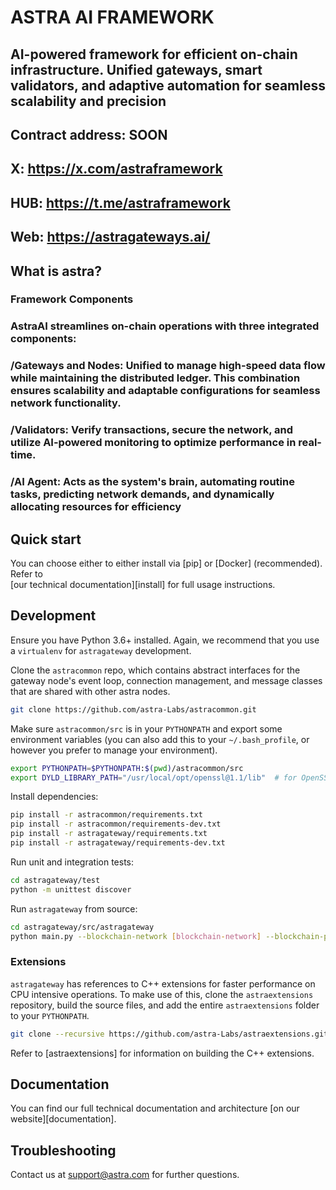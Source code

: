 # ASTRA AI FRAMEWORK

## AI-powered framework for efficient on-chain infrastructure. Unified gateways, smart validators, and adaptive automation for seamless scalability and precision

## Contract address: SOON
## X: https://x.com/astraframework
## HUB: https://t.me/astraframework
## Web: https://astragateways.ai/

## What is astra?
### Framework Components

### AstraAI streamlines on-chain operations with three integrated components:

### /Gateways and Nodes: Unified to manage high-speed data flow while maintaining the distributed ledger. This combination ensures scalability and adaptable configurations for seamless network functionality.

### /Validators: Verify transactions, secure the network, and utilize AI-powered monitoring to optimize performance in real-time.
### /AI Agent: Acts as the system's brain, automating routine tasks, predicting network demands, and dynamically allocating resources for efficiency
## Quick start

You can choose either to either install via [pip] or [Docker] (recommended). Refer to  
[our technical documentation][install] for full usage instructions.

## Development

Ensure you have Python 3.6+ installed. Again, we recommend that you use a `virtualenv` for `astragateway` development.

Clone the `astracommon` repo, which contains abstract interfaces for the gateway node's event loop, connection management, 
and message classes that are shared with other astra nodes.

```bash
git clone https://github.com/astra-Labs/astracommon.git
```

Make sure `astracommon/src` is in your `PYTHONPATH` and export some environment variables (you can also add this to your
`~/.bash_profile`, or however you prefer to manage your environment).

```bash
export PYTHONPATH=$PYTHONPATH:$(pwd)/astracommon/src 
export DYLD_LIBRARY_PATH="/usr/local/opt/openssl@1.1/lib"  # for OpenSSL dependencies
```

Install dependencies:

```bash
pip install -r astracommon/requirements.txt
pip install -r astracommon/requirements-dev.txt
pip install -r astragateway/requirements.txt
pip install -r astragateway/requirements-dev.txt
```

Run unit and integration tests:

```bash
cd astragateway/test
python -m unittest discover
```

Run `astragateway` from source:

```bash
cd astragateway/src/astragateway
python main.py --blockchain-network [blockchain-network] --blockchain-protocol [blockchain-protocol]
```

### Extensions
`astragateway` has references to C++ extensions for faster performance on CPU intensive operations. To make use of this, 
clone the `astraextensions` repository, build the source files, and add the entire `astraextensions` folder to your 
`PYTHONPATH`.

```bash
git clone --recursive https://github.com/astra-Labs/astraextensions.git
```

Refer to [astraextensions] for information on building the C++ extensions.

## Documentation

You can find our full technical documentation and architecture [on our website][documentation].

## Troubleshooting

Contact us at support@astra.com for further questions.

